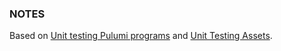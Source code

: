 ### NOTES

Based on [Unit testing Pulumi programs](https://www.pulumi.com/docs/using-pulumi/testing/unit/) and [Unit Testing Assets](https://www.pulumi.com/blog/unit-testing-assets/).

